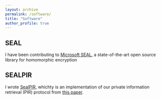 ```yaml
---
layout: archive
permalink: /software/
title: "Software"
author_profile: true
---
```



## SEAL 

I have been contributing to [Microsoft SEAL](https://github.com/microsoft/seal), a state-of-the-art open source library for homomorphic encryption


## SEALPIR 

I wrote [SealPIR](https://github.com/microsoft/SealPIR), whichty is an implementation of our private information retrieval (PIR) protocol from [this paper](https://ieeexplore.ieee.org/abstract/document/8418648).

